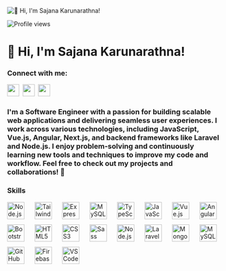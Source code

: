 ![👋 Hi, I'm Sajana Karunarathna!](https://user-images.githubusercontent.com/74038190/213910845-af37a709-8995-40d6-be59-724526e3c3d7.gif)

![Profile views](https://komarev.com/ghpvc/?username=sajanaKaru&label=Profile%20views&color=0e75b6&style=flat)

<div id="toc">
  <ul align="left" style="list-style: none">
    <summary>
      <h1>
        👋 Hi, I'm Sajana Karunarathna!
      </h1>
    </summary>
  </ul>
</div>

**<h3 align="left">Connect with me:</h3>** 
<p align="left"><a href="mailto:sajanaashen@gmial.com" target="_blank"><img src="https://img.shields.io/badge/Gmail-D14836?style=for-the-badge&logo=gmail&logoColor=white" height="28" style="margin-right: 4px"></a> <a href="https://github.com/sajanaKaru" target="_blank"><img src="https://img.shields.io/badge/GitHub-100000?style=for-the-badge&logo=github&logoColor=white" height="28" style="margin-right: 4px"></a> <a href="https://www.linkedin.com/in/sajanakaru" target="_blank"><img src="https://img.shields.io/badge/LinkedIn-0077B5?style=for-the-badge&logo=linkedin&logoColor=white" height="28" style="margin-right: 4px"></a></p>

 **<h3 align="left">I'm a Software Engineer with a passion for building scalable web applications and delivering seamless user experiences. I work across various technologies, including JavaScript, Vue.js, Angular, Next.js, and backend frameworks like Laravel and Node.js. I enjoy problem-solving and continuously learning new tools and techniques to improve my code and workflow.
Feel free to check out my projects and collaborations! 🚀</h3>**

 **<h3 align="left">Skills</h3>**

<div style="display: flex; flex-wrap: wrap; gap: 12px; justify-content: left;"><img src="https://img.shields.io/badge/Node.js-8CC84B?logo=node.js&logoColor=white" height="40" alt="Node.js" style="margin-right: 12px"> <img src="https://img.shields.io/badge/Tailwind_CSS-38B2AC?logo=tailwind-css&logoColor=white" height="40" alt="Tailwind CSS" style="margin-right: 12px"> <img src="https://img.shields.io/badge/Express-000000?logo=express&logoColor=white" height="40" alt="Express" style="margin-right: 12px"> <img src="https://img.shields.io/badge/MySQL-4479A1?logo=mysql&logoColor=white" height="40" alt="MySQL" style="margin-right: 12px"> <img src="https://cdn.jsdelivr.net/gh/devicons/devicon/icons/typescript/typescript-original.svg" height="40" alt="TypeScript" style="margin-right: 12px"> <img src="https://cdn.jsdelivr.net/gh/devicons/devicon/icons/javascript/javascript-original.svg" height="40" alt="JavaScript" style="margin-right: 12px"> <img src="https://cdn.jsdelivr.net/gh/devicons/devicon@latest/icons/vuejs/vuejs-original-wordmark.svg" height="40" alt="Vue.js" style="margin-right: 12px"> <img src="https://cdn.jsdelivr.net/gh/devicons/devicon/icons/angularjs/angularjs-original.svg" height="40" alt="Angular" style="margin-right: 12px"> <img src="https://cdn.jsdelivr.net/gh/devicons/devicon/icons/bootstrap/bootstrap-original.svg" height="40" alt="Bootstrap" style="margin-right: 12px"> <img src="https://cdn.jsdelivr.net/gh/devicons/devicon@latest/icons/html5/html5-original-wordmark.svg" height="40" alt="HTML5" style="margin-right: 12px"> <img src="https://cdn.jsdelivr.net/gh/devicons/devicon@latest/icons/css3/css3-original-wordmark.svg" height="40" alt="CSS3" style="margin-right: 12px"> <img src="https://cdn.jsdelivr.net/gh/devicons/devicon/icons/sass/sass-original.svg" height="40" alt="Sass" style="margin-right: 12px"> <img src="https://cdn.jsdelivr.net/gh/devicons/devicon@latest/icons/nodejs/nodejs-original-wordmark.svg" height="40" alt="Node.js" style="margin-right: 12px"> <img src="https://cdn.jsdelivr.net/gh/devicons/devicon@latest/icons/laravel/laravel-original.svg" height="40" alt="Laravel" style="margin-right: 12px"> <img src="https://img.shields.io/badge/MongoDB-4EA94B?logo=mongodb&logoColor=white" height="40" alt="MongoDB" style="margin-right: 12px"> <img src="https://cdn.jsdelivr.net/gh/devicons/devicon@latest/icons/mysql/mysql-original-wordmark.svg" height="40" alt="MySQL" style="margin-right: 12px"> <img src="https://cdn.jsdelivr.net/gh/devicons/devicon@latest/icons/github/github-original-wordmark.svg" height="40" alt="GitHub" style="margin-right: 12px"> <img src="https://cdn.jsdelivr.net/gh/devicons/devicon/icons/firebase/firebase-plain.svg" height="40" alt="Firebase" style="margin-right: 12px"> <img src="https://cdn.jsdelivr.net/gh/devicons/devicon@latest/icons/vscode/vscode-original.svg" height="40" alt="VSCode" style="margin-right: 12px"></div>


